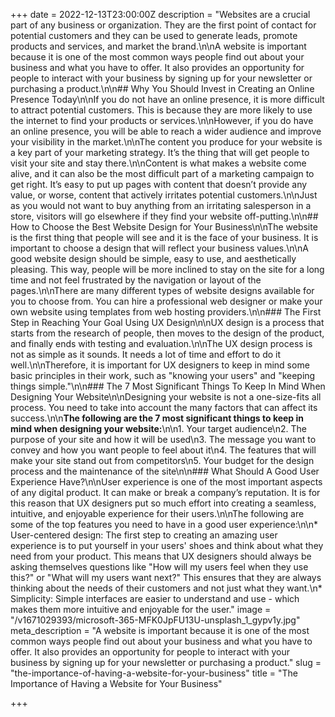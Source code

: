 +++
date = 2022-12-13T23:00:00Z
description = "Websites are a crucial part of any business or organization. They are the first point of contact for potential customers and they can be used to generate leads, promote products and services, and market the brand.\n\nA website is important because it is one of the most common ways people find out about your business and what you have to offer. It also provides an opportunity for people to interact with your business by signing up for your newsletter or purchasing a product.\n\n## Why You Should Invest in Creating an Online Presence Today\n\nIf you do not have an online presence, it is more difficult to attract potential customers. This is because they are more likely to use the internet to find your products or services.\n\nHowever, if you do have an online presence, you will be able to reach a wider audience and improve your visibility in the market.\n\nThe content you produce for your website is a key part of your marketing strategy. It’s the thing that will get people to visit your site and stay there.\n\nContent is what makes a website come alive, and it can also be the most difficult part of a marketing campaign to get right. It’s easy to put up pages with content that doesn’t provide any value, or worse, content that actively irritates potential customers.\n\nJust as you would not want to buy anything from an irritating salesperson in a store, visitors will go elsewhere if they find your website off-putting.\n\n## How to Choose the Best Website Design for Your Business\n\nThe website is the first thing that people will see and it is the face of your business. It is important to choose a design that will reflect your business values.\n\nA good website design should be simple, easy to use, and aesthetically pleasing. This way, people will be more inclined to stay on the site for a long time and not feel frustrated by the navigation or layout of the pages.\n\nThere are many different types of website designs available for you to choose from. You can hire a professional web designer or make your own website using templates from web hosting providers.\n\n### The First Step in Reaching Your Goal Using UX Design\n\nUX design is a process that starts from the research of people, then moves to the design of the product, and finally ends with testing and evaluation.\n\nThe UX design process is not as simple as it sounds. It needs a lot of time and effort to do it well.\n\nTherefore, it is important for UX designers to keep in mind some basic principles in their work, such as \"knowing your users\" and \"keeping things simple.\"\n\n### The 7 Most Significant Things To Keep In Mind When Designing Your Website\n\nDesigning your website is not a one-size-fits all process. You need to take into account the many factors that can affect its success.\n\n**The following are the 7 most significant things to keep in mind when designing your website:**\n\n1. Your target audience\n2. The purpose of your site and how it will be used\n3. The message you want to convey and how you want people to feel about it\n4. The features that will make your site stand out from competitors\n5. Your budget for the design process and the maintenance of the site\n\n### What Should A Good User Experience Have?\n\nUser experience is one of the most important aspects of any digital product. It can make or break a company’s reputation. It is for this reason that UX designers put so much effort into creating a seamless, intuitive, and enjoyable experience for their users.\n\nThe following are some of the top features you need to have in a good user experience:\n\n* User-centered design: The first step to creating an amazing user experience is to put yourself in your users' shoes and think about what they need from your product. This means that UX designers should always be asking themselves questions like \"How will my users feel when they use this?\" or \"What will my users want next?\" This ensures that they are always thinking about the needs of their customers and not just what they want.\n* Simplicity: Simple interfaces are easier to understand and use - which makes them more intuitive and enjoyable for the user."
image = "/v1671029393/microsoft-365-MFK0JpFU13U-unsplash_1_gypv1y.jpg"
meta_description = "A website is important because it is one of the most common ways people find out about your business and what you have to offer. It also provides an opportunity for people to interact with your business by signing up for your newsletter or purchasing a product."
slug = "the-importance-of-having-a-website-for-your-business"
title = "The Importance of Having a Website for Your Business"

+++
